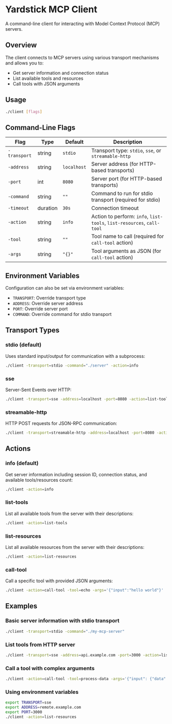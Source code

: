 # Yardstick MCP Client

A command-line client for interacting with Model Context Protocol (MCP) servers.

## Overview

The client connects to MCP servers using various transport mechanisms and allows you to:
- Get server information and connection status
- List available tools and resources
- Call tools with JSON arguments

## Usage

```bash
./client [flags]
```

## Command-Line Flags

| Flag | Type | Default | Description |
|------|------|---------|-------------|
| `-transport` | string | `stdio` | Transport type: `stdio`, `sse`, or `streamable-http` |
| `-address` | string | `localhost` | Server address (for HTTP-based transports) |
| `-port` | int | `8080` | Server port (for HTTP-based transports) |
| `-command` | string | `""` | Command to run for stdio transport (required for stdio) |
| `-timeout` | duration | `30s` | Connection timeout |
| `-action` | string | `info` | Action to perform: `info`, `list-tools`, `list-resources`, `call-tool` |
| `-tool` | string | `""` | Tool name to call (required for `call-tool` action) |
| `-args` | string | `"{}"` | Tool arguments as JSON (for `call-tool` action) |

## Environment Variables

Configuration can also be set via environment variables:
- `TRANSPORT`: Override transport type
- `ADDRESS`: Override server address  
- `PORT`: Override server port
- `COMMAND`: Override command for stdio transport

## Transport Types

### stdio (default)
Uses standard input/output for communication with a subprocess:
```bash
./client -transport=stdio -command="./server" -action=info
```

### sse
Server-Sent Events over HTTP:
```bash
./client -transport=sse -address=localhost -port=8080 -action=list-tools
```

### streamable-http
HTTP POST requests for JSON-RPC communication:
```bash
./client -transport=streamable-http -address=localhost -port=8080 -action=call-tool -tool=echo -args='{"input":"test123"}'
```

## Actions

### info (default)
Get server information including session ID, connection status, and available tools/resources count:
```bash
./client -action=info
```

### list-tools
List all available tools from the server with their descriptions:
```bash
./client -action=list-tools
```

### list-resources
List all available resources from the server with their descriptions:
```bash
./client -action=list-resources
```

### call-tool
Call a specific tool with provided JSON arguments:
```bash
./client -action=call-tool -tool=echo -args='{"input":"hello world"}'
```

## Examples

### Basic server information with stdio transport
```bash
./client -transport=stdio -command="./my-mcp-server"
```

### List tools from HTTP server
```bash
./client -transport=sse -address=api.example.com -port=3000 -action=list-tools
```

### Call a tool with complex arguments
```bash
./client -action=call-tool -tool=process-data -args='{"input": {"data": [1,2,3], "format": "json"}}'
```

### Using environment variables
```bash
export TRANSPORT=sse
export ADDRESS=remote.example.com
export PORT=3000
./client -action=list-resources
```